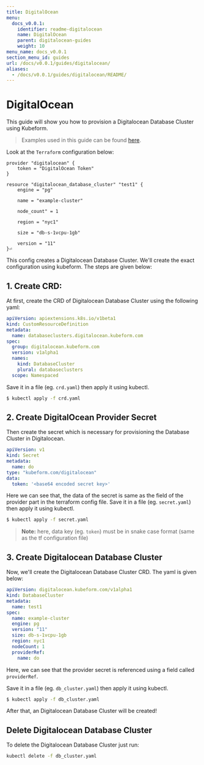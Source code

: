 ```yaml
---
title: DigitalOcean
menu:
  docs_v0.0.1:
    identifier: readme-digitalocean
    name: DigitalOcean
    parent: digitalocean-guides
    weight: 10
menu_name: docs_v0.0.1
section_menu_id: guides
url: /docs/v0.0.1/guides/digitalocean/
aliases:
  - /docs/v0.0.1/guides/digitalocean/README/
---
```


# DigitalOcean

This guide will show you how to provision a Digitalocean Database Cluster using Kubeform.

> Examples used in this guide can be found [here](/docs/examples/digitalocean).

Look at the `Terraform` configuration below:

```
provider "digitalocean" {
    token = "DigitalOcean Token"
}

resource "digitalocean_database_cluster" "test1" {
    engine = "pg"

    name = "example-cluster"

    node_count" = 1

    region = "nyc1"

    size = "db-s-1vcpu-1gb"

    version = "11"
}⏎
```

This config creates a Digitalocean Database Cluster. We'll create the exact configuration using kubeform. The steps are given below:

## 1. Create CRD:

At first, create the CRD of Digitalocean Database Cluster using the following yaml:

```yaml
apiVersion: apiextensions.k8s.io/v1beta1
kind: CustomResourceDefinition
metadata:
  name: databaseclusters.digitalocean.kubeform.com
spec:
  group: digitalocean.kubeform.com
  version: v1alpha1
  names:
    kind: DatabaseCluster
    plural: databaseclusters
  scope: Namespaced
```

Save it in a file (eg. `crd.yaml`) then apply it using kubectl.

```bash
$ kubectl apply -f crd.yaml
```

## 2. Create DigitalOcean Provider Secret

Then create the secret which is necessary for provisioning the Database Cluster in Digitalocean.

```yaml
apiVersion: v1
kind: Secret
metadata:
  name: do
type: "kubeform.com/digitalocean"
data:
  token: '<base64 encoded secret key>'
```

Here we can see that, the data of the secret is same as the field of the provider part in the terraform config file. Save it in a file (eg. `secret.yaml`) then apply it using kubectl.

```bash
$ kubectl apply -f secret.yaml
```
> **Note:** here, data key (eg. `token`) must be in snake case format (same as the tf configuration file)

## 3. Create Digitalocean Database Cluster

Now, we'll create the Digitalocean Database Cluster CRD. The yaml is given below:

```yaml
apiVersion: digitalocean.kubeform.com/v1alpha1
kind: DatabaseCluster
metadata:
  name: test1
spec:
  name: example-cluster
  engine: pg
  version: "11"
  size: db-s-1vcpu-1gb
  region: nyc1
  nodeCount: 1
  providerRef:
    name: do
```

Here, we can see that the provider secret is referenced using a field called `providerRef`.

Save it in a file (eg. `db_cluster.yaml`) then apply it using kubectl.

```bash
$ kubectl apply -f db_cluster.yaml
```

After that, an Digitalocean Database Cluster will be created!

## Delete Digitalocean Database Cluster

To delete the Digitalocean Database Cluster just run:

```bash
kubectl delete -f db_cluster.yaml
```
